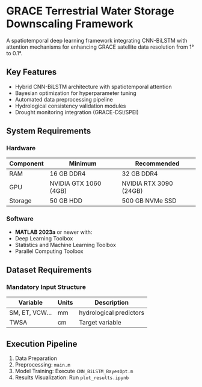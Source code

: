 # GRACE Terrestrial Water Storage Downscaling Framework

A spatiotemporal deep learning framework integrating CNN-BiLSTM with attention mechanisms for enhancing GRACE satellite data resolution from 1° to 0.1°.

## Key Features
- Hybrid CNN-BiLSTM architecture with spatiotemporal attention
- Bayesian optimization for hyperparameter tuning
- Automated data preprocessing pipeline
- Hydrological consistency validation modules
- Drought monitoring integration (GRACE-DSI/SPEI)

## System Requirements

### Hardware
| Component      | Minimum              | Recommended         |
|----------------|----------------------|---------------------|
| RAM            | 16 GB DDR4           | 32 GB DDR4          |
| GPU            | NVIDIA GTX 1060 (4GB)| NVIDIA RTX 3090 (24GB)|
| Storage        | 50 GB HDD            | 500 GB NVMe SSD     |

### Software
- **MATLAB 2023a** or newer with:
- Deep Learning Toolbox
- Statistics and Machine Learning Toolbox
- Parallel Computing Toolbox

## Dataset Requirements
### Mandatory Input Structure
| Variable      | Units  | Description                 |
|---------------|--------|-----------------------------|
| SM, ET, VCW... | mm     | hydrological predictors  |
TWSA          | cm     | Target variable             |

## Execution Pipeline
1.  Data Preparation
2.  Preprocessing:  `main.m`
3.  Model Training: Execute `CNN_BiLSTM_BayesOpt.m`
4.  Results Visualization: Run `plot_results.ipynb`
